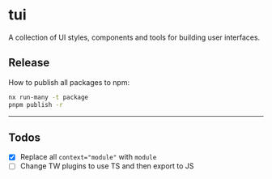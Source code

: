 # tui

A collection of UI styles, components and tools for building user interfaces.

## Release

How to publish all packages to npm:

```bash
nx run-many -t package
pnpm publish -r
```

---

## Todos

- [x] Replace all `context="module"` with `module`
- [ ] Change TW plugins to use TS and then export to JS
